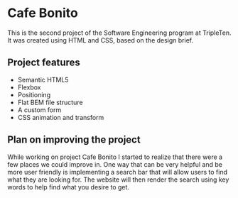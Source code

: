 # Cafe Bonito 

This is the second project of the Software Engineering program at TripleTen. It was created using HTML and CSS, based on the design brief.

## Project features

- Semantic HTML5
- Flexbox
- Positioning
- Flat BEM file structure
- A custom form
- CSS animation and transform

## Plan on improving the project

While working on project Cafe Bonito I started to realize that there were a few places we could improve in. One way that can be very helpful and be more user friendly is implementing a search bar that will allow users to find what they are looking for. The website will then render the search using key words to help find what you desire to get.
